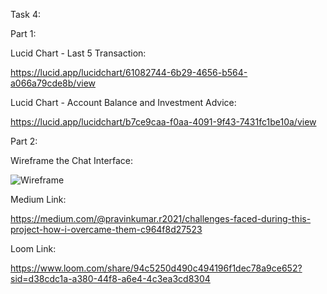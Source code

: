 Task 4:

Part 1:

Lucid Chart - Last 5 Transaction:

https://lucid.app/lucidchart/61082744-6b29-4656-b564-a066a79cde8b/view
 
Lucid Chart - Account Balance and Investment Advice:

https://lucid.app/lucidchart/b7ce9caa-f0aa-4091-9f43-7431fc1be10a/view

Part 2:

Wireframe the Chat Interface:

![Wireframe](https://github.com/user-attachments/assets/982910a9-2483-4945-a01b-305fb90e4f85)

Medium Link:

https://medium.com/@pravinkumar.r2021/challenges-faced-during-this-project-how-i-overcame-them-c964f8d27523

Loom Link:

https://www.loom.com/share/94c5250d490c494196f1dec78a9ce652?sid=d38cdc1a-a380-44f8-a6e4-4c3ea3cd8304

